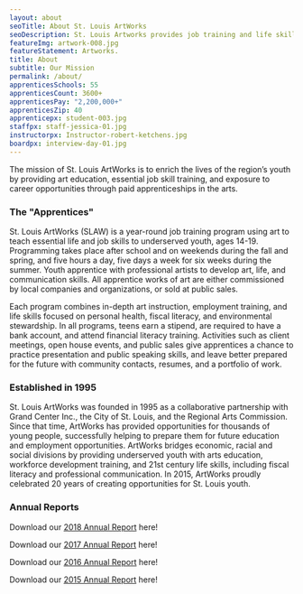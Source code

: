 ```yaml
---
layout: about
seoTitle: About St. Louis ArtWorks
seoDescription: St. Louis Artworks provides job training and life skills education to young St. Louis creatives.
featureImg: artwork-008.jpg
featureStatement: Artworks.
title: About
subtitle: Our Mission
permalink: /about/
apprenticesSchools: 55
apprenticesCount: 3600+
apprenticesPay: "2,200,000+"
apprenticesZip: 40
apprenticepx: student-003.jpg
staffpx: staff-jessica-01.jpg
instructorpx: Instructor-robert-ketchens.jpg
boardpx: interview-day-01.jpg
---
```


The mission of St. Louis ArtWorks is to enrich the lives of the region’s youth by providing art education, essential job skill training, and exposure to career opportunities through paid apprenticeships in the arts.  

### The "Apprentices"

St. Louis ArtWorks (SLAW) is a year-round job training program using art to teach essential life and job skills to underserved youth, ages 14-19. Programming takes place after school and on weekends during the fall and spring, and five hours a day, five days a week for six weeks during the summer. Youth apprentice with professional artists to develop art, life, and communication skills. All apprentice works of art are either commissioned by local companies and organizations, or sold at public sales.

Each program combines in-depth art instruction, employment training, and life skills focused on personal health, fiscal literacy, and environmental stewardship. In all programs, teens earn a stipend, are required to have a bank account, and attend financial literacy training. Activities such as client meetings, open house events, and public sales give apprentices a chance to practice presentation and public speaking skills, and leave better prepared for the future with community contacts, resumes, and a portfolio of work.

### Established in 1995

St. Louis ArtWorks was founded in 1995 as a collaborative partnership with Grand Center Inc., the City of St. Louis, and the Regional Arts Commission. Since that time, ArtWorks has provided opportunities for thousands of young people, successfully helping to prepare them for future education and employment opportunities. ArtWorks bridges economic, racial and social divisions by providing underserved youth with arts education, workforce development training, and 21st century life skills, including fiscal literacy and professional communication. In 2015, ArtWorks proudly celebrated 20 years of creating opportunities for St. Louis youth.

### Annual Reports

Download our [2018 Annual Report](/uploads/slaw-annual-report-2018.pdf) here!

Download our [2017 Annual Report](/uploads/Annual-Report-2017.pdf) here!

Download our [2016 Annual Report](/uploads/annual-report-2016.pdf) here!

Download our [2015 Annual Report](/uploads/2015_annualreport_final.pdf) here!
